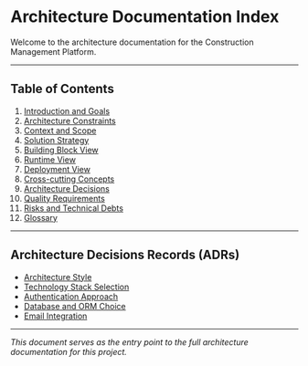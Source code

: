 # Architecture Documentation Index

Welcome to the architecture documentation for the Construction Management Platform.

---

## Table of Contents

1. [Introduction and Goals](./01_introduction_and_goals.md)
2. [Architecture Constraints](./02_architecture_constraints.md)
3. [Context and Scope](./03_context_and_scope.md)
4. [Solution Strategy](./04_solution_strategy.md)
5. [Building Block View](./05_building_block_view.md)
6. [Runtime View](./06_runtime_view.md)
7. [Deployment View](./07_deployment_view.md)
8. [Cross-cutting Concepts](./08_concepts.md)
9. [Architecture Decisions](./09_architecture_decisions.md)
10. [Quality Requirements](./10_quality_requirements.md)
11. [Risks and Technical Debts](./11_technical_risks.md)
12. [Glossary](./12_glossary.md)

---

## Architecture Decisions Records (ADRs)

- [Architecture Style](./adrs/adr-1-architecture-style.md)
- [Technology Stack Selection](./adrs/adr-2-technology-stack.md)
- [Authentication Approach](./adrs/adr-3-authentication.md)
- [Database and ORM Choice](./adrs/adr-4-orm-and-db.md)
- [Email Integration](./adrs/adr-5-email.md)

---


*This document serves as the entry point to the full architecture documentation for this project.*
